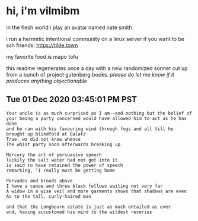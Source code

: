 # hi, i'm vilmibm

in the flesh world i play an avatar named nate smith

i run a hermetic intentional community on a linux server if you want to be ssh friends: https://tilde.town

my favorite food is mapo tofu

this readme regenerates once a day with a new randomized sonnet cut up from a bunch of project gutenberg books.
_please do let me know if it produces anything objectionable_

## Tue 01 Dec 2020 03:45:01 PM PST

    Your uncle is as much surprised as I am--and nothing but the belief of your being a party concerned would have allowed him to act as he has done
    and he ran with his favouring wind through fogs and all till he brought up blindfold at Galatz
    True, we did not know whence
    The whist party soon afterwards breaking up
    
    Mercury the art of persuasive speech
    luckily the salt water had not got into it
    is said to have retained the power of speech
    remarking, ‘I really must be getting home
    
    Pervades and broods above
    I have a canoe and three black fellows waiting not very far
    A widow in a wise veil and more garments shows that shadows are even
    As to the tall, curly-haired man
    
    and that the Longbourn estate is just as much entailed as ever
    and, having accustomed his mind to the wildest reveries
